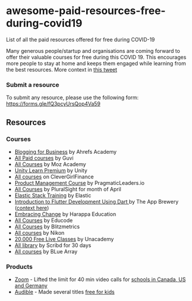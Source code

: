 # awesome-paid-resources-free-during-covid19
List of all the paid resources offered for free during COVID-19

Many generous people/startup and organisations are coming forward to offer their valuable courses for free during this COVID 19. This encourages more people to stay at home and keeps them engaged while learning from the best resources. More context in [this tweet](https://twitter.com/taranjeet7114/status/1242327715270643712)


### Submit a resource

To submit any resource, please use the following form: https://forms.gle/fQ3pcyUrsQop4Va59


## Resources

### Courses

* [Blogging for Business](https://ahrefs.com/academy/blogging-for-business) by Ahrefs Academy
* [All Paid courses](https://www.guvi.in/courses) by Guvi
* [All Courses](https://moz.com/training) by Moz Academy
* [Unity Learn Premium](https://unity.com/products/learn-premium) by Unity
* [All courses](https://www.clevergirlfinance.com/course-packages/) on CleverGirlFinance
* [Product Management Course](https://www.linkedin.com/feed/update/urn:li:activity:6649945693106647040/) by PragmaticLeaders.io
* [All Courses](https://www.pluralsight.com/) by PluralSight for month of April
* [Elastic Stack Training](https://training.elastic.co/learn-from-home) by Elastic
* [Introduction to Flutter Development Using Dart
](https://www.appbrewery.co/p/intro-to-flutter) by The App Brewery ([context here](https://medium.com/flutter/learn-flutter-for-free-c9bc3b898c4d))
* [Embracing Change](https://harappa.education/courses/embracing-change) by Harappa Education
* [All Courses](https://educode.org/courses) by Educode
* [All Courses](https://blitzmetrics.com/our-courses-and-academy-are-free-for-a-limited-time/) by Blitzmetrics
* [All courses](https://www.nikonevents.com/us/live/nikon-school-online/) by Nikon
* [20,000 Free Live Classes](https://blog.unacademy.com/20-000-free-live-classes-stepping-up-in-the-face-of-the-covid-19-threat-7c05dc880403) by Unacademy
* [All library](https://blog.scribd.com/home/2020/3/17/a-letter-from-the-scribd-ceo-to-our-community) by Scribd for 30 days
* [All courses](https://docs.google.com/forms/d/e/1FAIpQLSfJq_oSCvB5jmGGPigcZ5hA724JpQrBF1TyvfRWtn33rbenrA/viewform) by BLue Array

### Products

* [Zoom](https://zoom.us/) - Lifted the limit for 40 min video calls for [schools in Canada, US and Germany](https://blog.zoom.us/wordpress/2020/03/22/how-to-use-zoom-for-online-learning/)
* [Audible](https://stories.audible.com/start-listen) - Made several titles [free for kids](https://cnalifestyle.channelnewsasia.com/trending/audiobook-platform-audible-free-during-covid-19-12564678)
